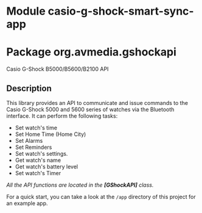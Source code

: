 # Module casio-g-shock-smart-sync-app

# Package org.avmedia.gshockapi
Casio G-Shock B5000/B5600/B2100 API

## Description
This library provides an API to communicate and issue commands to the Casio G-Shock 5000 and 5600
series of watches via the Bluetooth interface. It can perform the following tasks:


- Set watch's time
- Set Home Time (Home City)
- Set Alarms
- Set Reminders
- Set watch's settings.
- Get watch's name
- Get watch's battery level
- Set watch's Timer


*All the API functions are located in the **[GShockAPI]** class.*

For a quick start, you can take a look at the `/app` directory of this project for an example app.

